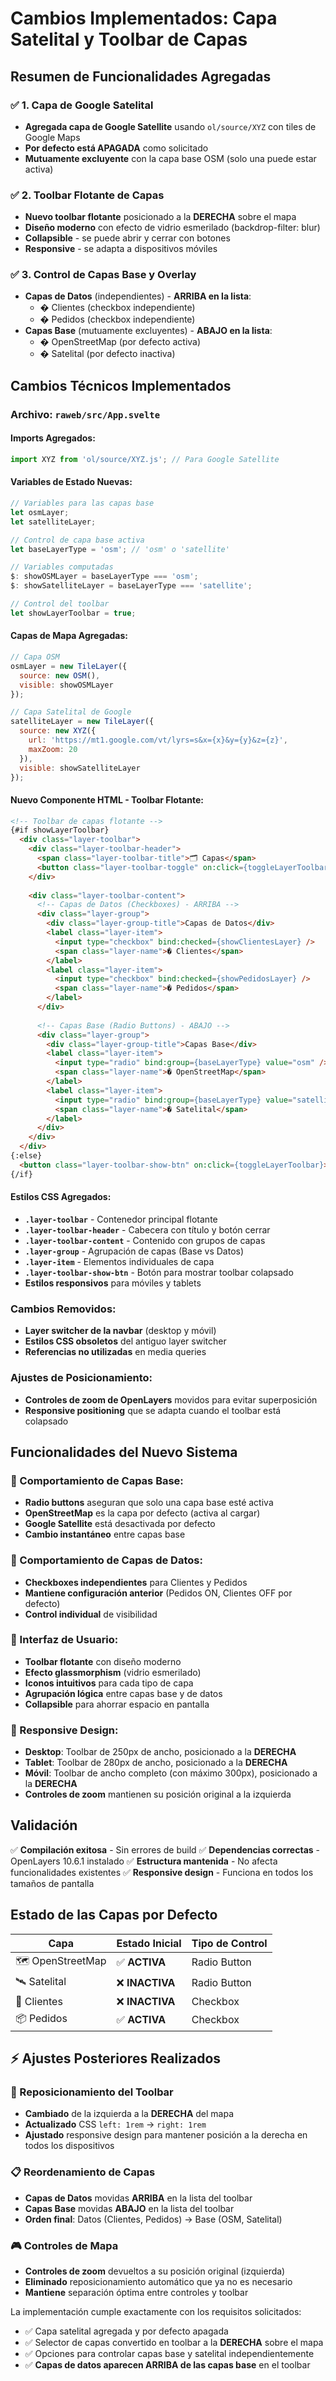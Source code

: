 # Cambios Implementados: Capa Satelital y Toolbar de Capas

## Resumen de Funcionalidades Agregadas

### ✅ 1. Capa de Google Satelital
- **Agregada capa de Google Satellite** usando `ol/source/XYZ` con tiles de Google Maps
- **Por defecto está APAGADA** como solicitado
- **Mutuamente excluyente** con la capa base OSM (solo una puede estar activa)

### ✅ 2. Toolbar Flotante de Capas
- **Nuevo toolbar flotante** posicionado a la **DERECHA** sobre el mapa
- **Diseño moderno** con efecto de vidrio esmerilado (backdrop-filter: blur)
- **Collapsible** - se puede abrir y cerrar con botones
- **Responsive** - se adapta a dispositivos móviles

### ✅ 3. Control de Capas Base y Overlay
- **Capas de Datos** (independientes) - **ARRIBA en la lista**:
  - � Clientes (checkbox independiente)
  - � Pedidos (checkbox independiente)
- **Capas Base** (mutuamente excluyentes) - **ABAJO en la lista**:
  - �️ OpenStreetMap (por defecto activa)
  - �️ Satelital (por defecto inactiva)

## Cambios Técnicos Implementados

### Archivo: `raweb/src/App.svelte`

#### Imports Agregados:
```javascript
import XYZ from 'ol/source/XYZ.js'; // Para Google Satellite
```

#### Variables de Estado Nuevas:
```javascript
// Variables para las capas base
let osmLayer;
let satelliteLayer;

// Control de capa base activa
let baseLayerType = 'osm'; // 'osm' o 'satellite'

// Variables computadas
$: showOSMLayer = baseLayerType === 'osm';
$: showSatelliteLayer = baseLayerType === 'satellite';

// Control del toolbar
let showLayerToolbar = true;
```

#### Capas de Mapa Agregadas:
```javascript
// Capa OSM
osmLayer = new TileLayer({
  source: new OSM(),
  visible: showOSMLayer
});

// Capa Satelital de Google
satelliteLayer = new TileLayer({
  source: new XYZ({
    url: 'https://mt1.google.com/vt/lyrs=s&x={x}&y={y}&z={z}',
    maxZoom: 20
  }),
  visible: showSatelliteLayer
});
```

#### Nuevo Componente HTML - Toolbar Flotante:
```html
<!-- Toolbar de capas flotante -->
{#if showLayerToolbar}
  <div class="layer-toolbar">
    <div class="layer-toolbar-header">
      <span class="layer-toolbar-title">🗂️ Capas</span>
      <button class="layer-toolbar-toggle" on:click={toggleLayerToolbar}>✕</button>
    </div>
    
    <div class="layer-toolbar-content">
      <!-- Capas de Datos (Checkboxes) - ARRIBA -->
      <div class="layer-group">
        <div class="layer-group-title">Capas de Datos</div>
        <label class="layer-item">
          <input type="checkbox" bind:checked={showClientesLayer} />
          <span class="layer-name">� Clientes</span>
        </label>
        <label class="layer-item">
          <input type="checkbox" bind:checked={showPedidosLayer} />
          <span class="layer-name">� Pedidos</span>
        </label>
      </div>
      
      <!-- Capas Base (Radio Buttons) - ABAJO -->
      <div class="layer-group">
        <div class="layer-group-title">Capas Base</div>
        <label class="layer-item">
          <input type="radio" bind:group={baseLayerType} value="osm" />
          <span class="layer-name">�️ OpenStreetMap</span>
        </label>
        <label class="layer-item">
          <input type="radio" bind:group={baseLayerType} value="satellite" />
          <span class="layer-name">�️ Satelital</span>
        </label>
      </div>
    </div>
  </div>
{:else}
  <button class="layer-toolbar-show-btn" on:click={toggleLayerToolbar}>🗂️</button>
{/if}
```

#### Estilos CSS Agregados:
- **`.layer-toolbar`** - Contenedor principal flotante
- **`.layer-toolbar-header`** - Cabecera con título y botón cerrar
- **`.layer-toolbar-content`** - Contenido con grupos de capas
- **`.layer-group`** - Agrupación de capas (Base vs Datos)
- **`.layer-item`** - Elementos individuales de capa
- **`.layer-toolbar-show-btn`** - Botón para mostrar toolbar colapsado
- **Estilos responsivos** para móviles y tablets

### Cambios Removidos:
- **Layer switcher de la navbar** (desktop y móvil)
- **Estilos CSS obsoletos** del antiguo layer switcher
- **Referencias no utilizadas** en media queries

### Ajustes de Posicionamiento:
- **Controles de zoom de OpenLayers** movidos para evitar superposición
- **Responsive positioning** que se adapta cuando el toolbar está colapsado

## Funcionalidades del Nuevo Sistema

### 🎯 Comportamiento de Capas Base:
- **Radio buttons** aseguran que solo una capa base esté activa
- **OpenStreetMap** es la capa por defecto (activa al cargar)
- **Google Satellite** está desactivada por defecto
- **Cambio instantáneo** entre capas base

### 🎯 Comportamiento de Capas de Datos:
- **Checkboxes independientes** para Clientes y Pedidos
- **Mantiene configuración anterior** (Pedidos ON, Clientes OFF por defecto)
- **Control individual** de visibilidad

### 🎯 Interfaz de Usuario:
- **Toolbar flotante** con diseño moderno
- **Efecto glassmorphism** (vidrio esmerilado)
- **Iconos intuitivos** para cada tipo de capa
- **Agrupación lógica** entre capas base y de datos
- **Collapsible** para ahorrar espacio en pantalla

### 🎯 Responsive Design:
- **Desktop**: Toolbar de 250px de ancho, posicionado a la **DERECHA**
- **Tablet**: Toolbar de 280px de ancho, posicionado a la **DERECHA**
- **Móvil**: Toolbar de ancho completo (con máximo 300px), posicionado a la **DERECHA**
- **Controles de zoom** mantienen su posición original a la izquierda

## Validación

✅ **Compilación exitosa** - Sin errores de build
✅ **Dependencias correctas** - OpenLayers 10.6.1 instalado
✅ **Estructura mantenida** - No afecta funcionalidades existentes
✅ **Responsive design** - Funciona en todos los tamaños de pantalla

## Estado de las Capas por Defecto

| Capa | Estado Inicial | Tipo de Control |
|------|----------------|-----------------|
| 🗺️ OpenStreetMap | ✅ **ACTIVA** | Radio Button |
| 🛰️ Satelital | ❌ **INACTIVA** | Radio Button |
| 👤 Clientes | ❌ **INACTIVA** | Checkbox |
| 📦 Pedidos | ✅ **ACTIVA** | Checkbox |

## ⚡ Ajustes Posteriores Realizados

### 📍 Reposicionamiento del Toolbar
- **Cambiado** de la izquierda a la **DERECHA** del mapa
- **Actualizado** CSS `left: 1rem` → `right: 1rem`
- **Ajustado** responsive design para mantener posición a la derecha en todos los dispositivos

### 📋 Reordenamiento de Capas
- **Capas de Datos** movidas **ARRIBA** en la lista del toolbar
- **Capas Base** movidas **ABAJO** en la lista del toolbar
- **Orden final**: Datos (Clientes, Pedidos) → Base (OSM, Satelital)

### 🎮 Controles de Mapa
- **Controles de zoom** devueltos a su posición original (izquierda)
- **Eliminado** reposicionamiento automático que ya no es necesario
- **Mantiene** separación óptima entre controles y toolbar

La implementación cumple exactamente con los requisitos solicitados:
- ✅ Capa satelital agregada y por defecto apagada
- ✅ Selector de capas convertido en toolbar a la **DERECHA** sobre el mapa
- ✅ Opciones para controlar capas base y satelital independientemente
- ✅ **Capas de datos aparecen ARRIBA de las capas base** en el toolbar